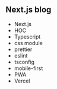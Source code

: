 ## Next.js blog

- Next.js
- HOC
- Typescript
- css module
- prettier
- eslint
- tsconfig
- mobile-first
- PWA
- Vercel
